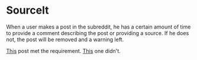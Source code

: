 SourceIt
==========

When a user makes a post in the subreddit, he has a certain amount of time to provide a comment describing the post or providing a source. If he does not, the post will be removed and a warning left.

[This](http://www.reddit.com/r/GoldTesting/comments/26wjq1/red/) post met the requirement. [This](http://www.reddit.com/r/GoldTesting/comments/26whfo/pyre/) one didn't.